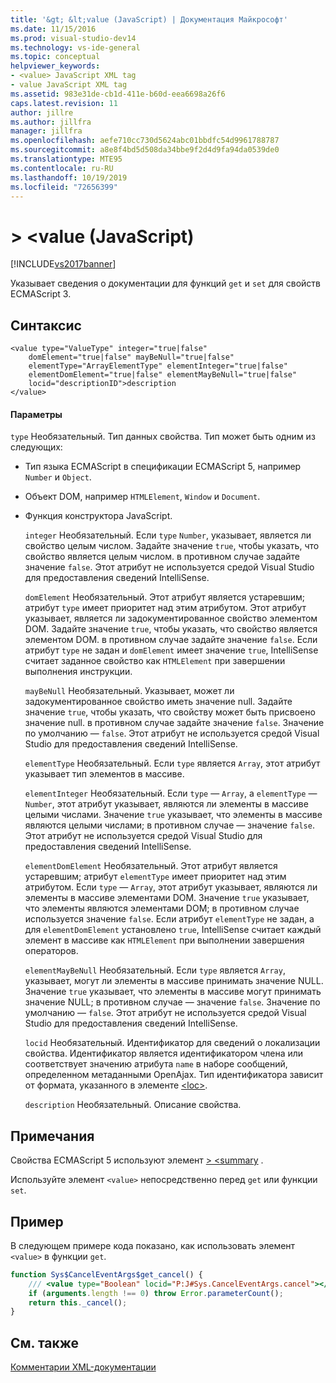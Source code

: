 ```yaml
---
title: '&gt; &lt;value (JavaScript) | Документация Майкрософт'
ms.date: 11/15/2016
ms.prod: visual-studio-dev14
ms.technology: vs-ide-general
ms.topic: conceptual
helpviewer_keywords:
- <value> JavaScript XML tag
- value JavaScript XML tag
ms.assetid: 983e31de-cb1d-411e-b60d-eea6698a26f6
caps.latest.revision: 11
author: jillre
ms.author: jillfra
manager: jillfra
ms.openlocfilehash: aefe710cc730d5624abc01bbdfc54d9961788787
ms.sourcegitcommit: a8e8f4bd5d508da34bbe9f2d4d9fa94da0539de0
ms.translationtype: MTE95
ms.contentlocale: ru-RU
ms.lasthandoff: 10/19/2019
ms.locfileid: "72656399"
---
```

# <a name="ltvaluegt-javascript"></a>&gt; &lt;value (JavaScript)
[!INCLUDE[vs2017banner](../includes/vs2017banner.md)]

Указывает сведения о документации для функций `get` и `set` для свойств ECMAScript 3.

## <a name="syntax"></a>Синтаксис

```
<value type="ValueType" integer="true|false"
    domElement="true|false" mayBeNull="true|false"
    elementType="ArrayElementType" elementInteger="true|false"
    elementDomElement="true|false" elementMayBeNull="true|false"
    locid="descriptionID">description
</value>
```

#### <a name="parameters"></a>Параметры
 `type` Необязательный. Тип данных свойства. Тип может быть одним из следующих:

- Тип языка ECMAScript в спецификации ECMAScript 5, например `Number` и `Object`.

- Объект DOM, например `HTMLElement`, `Window` и `Document`.

- Функция конструктора JavaScript.

  `integer` Необязательный. Если `type` `Number`, указывает, является ли свойство целым числом. Задайте значение `true`, чтобы указать, что свойство является целым числом. в противном случае задайте значение `false`. Этот атрибут не используется средой Visual Studio для предоставления сведений IntelliSense.

  `domElement` Необязательный. Этот атрибут является устаревшим; атрибут `type` имеет приоритет над этим атрибутом. Этот атрибут указывает, является ли задокументированное свойство элементом DOM. Задайте значение `true`, чтобы указать, что свойство является элементом DOM. в противном случае задайте значение `false`. Если атрибут `type` не задан и `domElement` имеет значение `true`, IntelliSense считает заданное свойство как `HTMLElement` при завершении выполнения инструкции.

  `mayBeNull` Необязательный. Указывает, может ли задокументированное свойство иметь значение null. Задайте значение `true`, чтобы указать, что свойству может быть присвоено значение null. в противном случае задайте значение `false`. Значение по умолчанию — `false`. Этот атрибут не используется средой Visual Studio для предоставления сведений IntelliSense.

  `elementType` Необязательный. Если `type` является `Array`, этот атрибут указывает тип элементов в массиве.

  `elementInteger` Необязательный. Если `type` — `Array`, а `elementType` — `Number`, этот атрибут указывает, являются ли элементы в массиве целыми числами. Значение `true` указывает, что элементы в массиве являются целыми числами; в противном случае — значение `false`. Этот атрибут не используется средой Visual Studio для предоставления сведений IntelliSense.

  `elementDomElement` Необязательный. Этот атрибут является устаревшим; атрибут `elementType` имеет приоритет над этим атрибутом. Если `type` — `Array`, этот атрибут указывает, являются ли элементы в массиве элементами DOM. Значение `true` указывает, что элементы являются элементами DOM; в противном случае используется значение `false`. Если атрибут `elementType` не задан, а для `elementDomElement` установлено `true`, IntelliSense считает каждый элемент в массиве как `HTMLElement` при выполнении завершения операторов.

  `elementMayBeNull` Необязательный. Если `type` является `Array`, указывает, могут ли элементы в массиве принимать значение NULL. Значение `true` указывает, что элементы в массиве могут принимать значение NULL; в противном случае — значение `false`. Значение по умолчанию — `false`. Этот атрибут не используется средой Visual Studio для предоставления сведений IntelliSense.

  `locid` Необязательный. Идентификатор для сведений о локализации свойства. Идентификатор является идентификатором члена или соответствует значению атрибута `name` в наборе сообщений, определенном метаданными OpenAjax. Тип идентификатора зависит от формата, указанного в элементе [\<loc>](../ide/loc-javascript.md).

  `description` Необязательный. Описание свойства.

## <a name="remarks"></a>Примечания
 Свойства ECMAScript 5 используют элемент [> \<summary](../ide/summary-javascript.md) .

 Используйте элемент `<value>` непосредственно перед `get` или функции `set`.

## <a name="example"></a>Пример
 В следующем примере кода показано, как использовать элемент `<value>` в функции `get`.

```javascript
function Sys$CancelEventArgs$get_cancel() {
    /// <value type="Boolean" locid="P:J#Sys.CancelEventArgs.cancel"></value>
    if (arguments.length !== 0) throw Error.parameterCount();
    return this._cancel();
}
```

## <a name="see-also"></a>См. также
 [Комментарии XML-документации](../ide/xml-documentation-comments-javascript.md)

